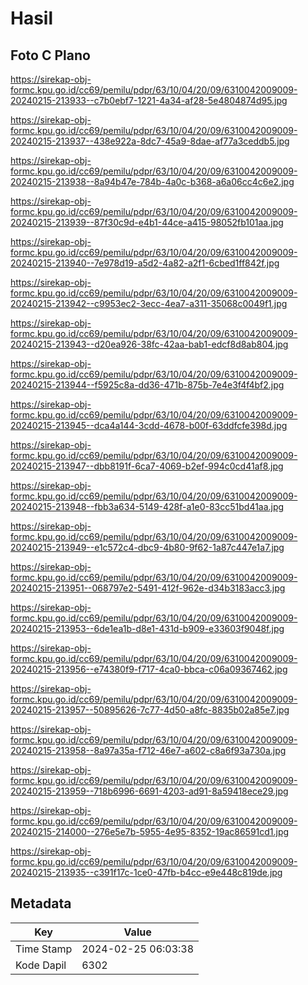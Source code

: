 # Hasil

## Foto C Plano

https://sirekap-obj-formc.kpu.go.id/cc69/pemilu/pdpr/63/10/04/20/09/6310042009009-20240215-213933--c7b0ebf7-1221-4a34-af28-5e4804874d95.jpg

https://sirekap-obj-formc.kpu.go.id/cc69/pemilu/pdpr/63/10/04/20/09/6310042009009-20240215-213937--438e922a-8dc7-45a9-8dae-af77a3ceddb5.jpg

https://sirekap-obj-formc.kpu.go.id/cc69/pemilu/pdpr/63/10/04/20/09/6310042009009-20240215-213938--8a94b47e-784b-4a0c-b368-a6a06cc4c6e2.jpg

https://sirekap-obj-formc.kpu.go.id/cc69/pemilu/pdpr/63/10/04/20/09/6310042009009-20240215-213939--87f30c9d-e4b1-44ce-a415-98052fb101aa.jpg

https://sirekap-obj-formc.kpu.go.id/cc69/pemilu/pdpr/63/10/04/20/09/6310042009009-20240215-213940--7e978d19-a5d2-4a82-a2f1-6cbed1ff842f.jpg

https://sirekap-obj-formc.kpu.go.id/cc69/pemilu/pdpr/63/10/04/20/09/6310042009009-20240215-213942--c9953ec2-3ecc-4ea7-a311-35068c0049f1.jpg

https://sirekap-obj-formc.kpu.go.id/cc69/pemilu/pdpr/63/10/04/20/09/6310042009009-20240215-213943--d20ea926-38fc-42aa-bab1-edcf8d8ab804.jpg

https://sirekap-obj-formc.kpu.go.id/cc69/pemilu/pdpr/63/10/04/20/09/6310042009009-20240215-213944--f5925c8a-dd36-471b-875b-7e4e3f4f4bf2.jpg

https://sirekap-obj-formc.kpu.go.id/cc69/pemilu/pdpr/63/10/04/20/09/6310042009009-20240215-213945--dca4a144-3cdd-4678-b00f-63ddfcfe398d.jpg

https://sirekap-obj-formc.kpu.go.id/cc69/pemilu/pdpr/63/10/04/20/09/6310042009009-20240215-213947--dbb8191f-6ca7-4069-b2ef-994c0cd41af8.jpg

https://sirekap-obj-formc.kpu.go.id/cc69/pemilu/pdpr/63/10/04/20/09/6310042009009-20240215-213948--fbb3a634-5149-428f-a1e0-83cc51bd41aa.jpg

https://sirekap-obj-formc.kpu.go.id/cc69/pemilu/pdpr/63/10/04/20/09/6310042009009-20240215-213949--e1c572c4-dbc9-4b80-9f62-1a87c447e1a7.jpg

https://sirekap-obj-formc.kpu.go.id/cc69/pemilu/pdpr/63/10/04/20/09/6310042009009-20240215-213951--068797e2-5491-412f-962e-d34b3183acc3.jpg

https://sirekap-obj-formc.kpu.go.id/cc69/pemilu/pdpr/63/10/04/20/09/6310042009009-20240215-213953--6de1ea1b-d8e1-431d-b909-e33603f9048f.jpg

https://sirekap-obj-formc.kpu.go.id/cc69/pemilu/pdpr/63/10/04/20/09/6310042009009-20240215-213956--e74380f9-f717-4ca0-bbca-c06a09367462.jpg

https://sirekap-obj-formc.kpu.go.id/cc69/pemilu/pdpr/63/10/04/20/09/6310042009009-20240215-213957--50895626-7c77-4d50-a8fc-8835b02a85e7.jpg

https://sirekap-obj-formc.kpu.go.id/cc69/pemilu/pdpr/63/10/04/20/09/6310042009009-20240215-213958--8a97a35a-f712-46e7-a602-c8a6f93a730a.jpg

https://sirekap-obj-formc.kpu.go.id/cc69/pemilu/pdpr/63/10/04/20/09/6310042009009-20240215-213959--718b6996-6691-4203-ad91-8a59418ece29.jpg

https://sirekap-obj-formc.kpu.go.id/cc69/pemilu/pdpr/63/10/04/20/09/6310042009009-20240215-214000--276e5e7b-5955-4e95-8352-19ac86591cd1.jpg

https://sirekap-obj-formc.kpu.go.id/cc69/pemilu/pdpr/63/10/04/20/09/6310042009009-20240215-213935--c391f17c-1ce0-47fb-b4cc-e9e448c819de.jpg


## Metadata

| Key        | Value               |
| ---------- | ------------------- |
| Time Stamp | 2024-02-25 06:03:38 |
| Kode Dapil | 6302                |



